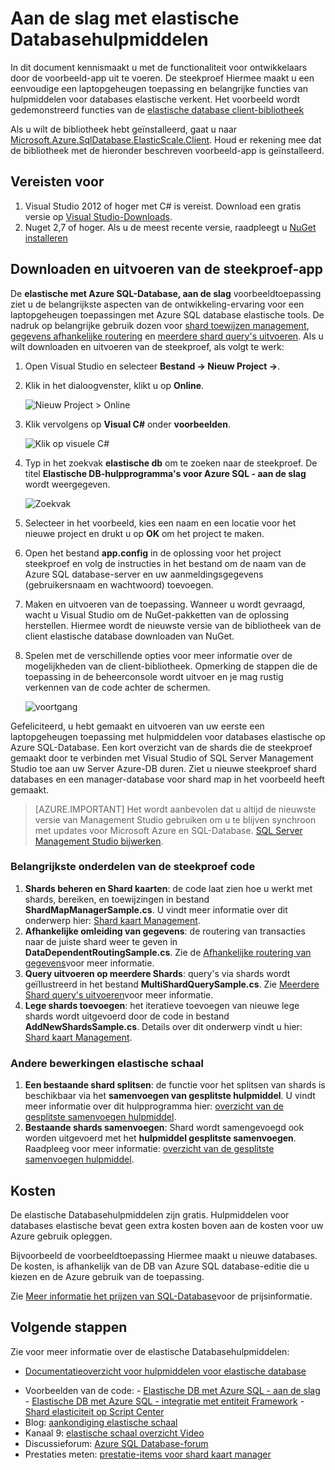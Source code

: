 <properties 
    pageTitle="Aan de slag met elastische Databasehulpmiddelen" 
    description="Eenvoudige uitleg van de functie in hulpmiddelen voor elastische webdatabase van Azure SQL-Database, inclusief eenvoudig voorbeeld app uitvoeren." 
    services="sql-database" 
    documentationCenter="" 
    manager="jhubbard" 
    authors="ddove" 
    editor="CarlRabeler"/>

<tags 
    ms.service="sql-database" 
    ms.workload="sql-database" 
    ms.tgt_pltfrm="na" 
    ms.devlang="na" 
    ms.topic="article" 
    ms.date="05/27/2016" 
    ms.author="ddove"/>

# <a name="get-started-with-elastic-database-tools"></a>Aan de slag met elastische Databasehulpmiddelen

In dit document kennismaakt u met de functionaliteit voor ontwikkelaars door de voorbeeld-app uit te voeren. De steekproef Hiermee maakt u een eenvoudige een laptopgeheugen toepassing en belangrijke functies van hulpmiddelen voor databases elastische verkent. Het voorbeeld wordt gedemonstreerd functies van de [elastische database client-bibliotheek](sql-database-elastic-database-client-library.md)

Als u wilt de bibliotheek hebt geïnstalleerd, gaat u naar [Microsoft.Azure.SqlDatabase.ElasticScale.Client](https://www.nuget.org/packages/Microsoft.Azure.SqlDatabase.ElasticScale.Client/). Houd er rekening mee dat de bibliotheek met de hieronder beschreven voorbeeld-app is geïnstalleerd.

## <a name="prerequisites"></a>Vereisten voor

1. Visual Studio 2012 of hoger met C# is vereist. Download een gratis versie op [Visual Studio-Downloads](http://www.visualstudio.com/downloads/download-visual-studio-vs.aspx).
2. Nuget 2,7 of hoger. Als u de meest recente versie, raadpleegt u [NuGet installeren](http://docs.nuget.org/docs/start-here/installing-nuget)

## <a name="download-and-run-the-sample-app"></a>Downloaden en uitvoeren van de steekproef-app

De **elastische met Azure SQL-Database, aan de slag** voorbeeldtoepassing ziet u de belangrijkste aspecten van de ontwikkeling-ervaring voor een laptopgeheugen toepassingen met Azure SQL database elastische tools. De nadruk op belangrijke gebruik dozen voor [shard toewijzen management](sql-database-elastic-scale-shard-map-management.md), [gegevens afhankelijke routering](sql-database-elastic-scale-data-dependent-routing.md) en [meerdere shard query's uitvoeren](sql-database-elastic-scale-multishard-querying.md). Als u wilt downloaden en uitvoeren van de steekproef, als volgt te werk: 

1. Open Visual Studio en selecteer **Bestand -> Nieuw Project ->**.
2. Klik in het dialoogvenster, klikt u op **Online**.

    ![Nieuw Project > Online][2]
3. Klik vervolgens op **Visual C#** onder **voorbeelden**.

    ![Klik op visuele C#][3]
4. Typ in het zoekvak **elastische db** om te zoeken naar de steekproef. De titel **Elastische DB-hulpprogramma's voor Azure SQL - aan de slag** wordt weergegeven.

    ![Zoekvak][1]
 
5. Selecteer in het voorbeeld, kies een naam en een locatie voor het nieuwe project en drukt u op **OK** om het project te maken.
6. Open het bestand **app.config** in de oplossing voor het project steekproef en volg de instructies in het bestand om de naam van de Azure SQL database-server en uw aanmeldingsgegevens (gebruikersnaam en wachtwoord) toevoegen.
7. Maken en uitvoeren van de toepassing. Wanneer u wordt gevraagd, wacht u Visual Studio om de NuGet-pakketten van de oplossing herstellen. Hiermee wordt de nieuwste versie van de bibliotheek van de client elastische database downloaden van NuGet.
8. Spelen met de verschillende opties voor meer informatie over de mogelijkheden van de client-bibliotheek. Opmerking de stappen die de toepassing in de beheerconsole wordt uitvoer en je mag rustig verkennen van de code achter de schermen.

    ![voortgang][4]

Gefeliciteerd, u hebt gemaakt en uitvoeren van uw eerste een laptopgeheugen toepassing met hulpmiddelen voor databases elastische op Azure SQL-Database. Een kort overzicht van de shards die de steekproef gemaakt door te verbinden met Visual Studio of SQL Server Management Studio toe aan uw Server Azure-DB duren. Ziet u nieuwe steekproef shard databases en een manager-database voor shard map in het voorbeeld heeft gemaakt.

> [AZURE.IMPORTANT] Het wordt aanbevolen dat u altijd de nieuwste versie van Management Studio gebruiken om u te blijven synchroon met updates voor Microsoft Azure en SQL-Database. [SQL Server Management Studio bijwerken](https://msdn.microsoft.com/library/mt238290.aspx).


### <a name="key-pieces-of-the-code-sample"></a>Belangrijkste onderdelen van de steekproef code

1. **Shards beheren en Shard kaarten**: de code laat zien hoe u werkt met shards, bereiken, en toewijzingen in bestand **ShardMapManagerSample.cs**. U vindt meer informatie over dit onderwerp hier: [Shard kaart Management](http://go.microsoft.com/?linkid=9862595).  
2. **Afhankelijke omleiding van gegevens**: de routering van transacties naar de juiste shard weer te geven in **DataDependentRoutingSample.cs**. Zie de [Afhankelijke routering van gegevens](http://go.microsoft.com/?linkid=9862596)voor meer informatie. 
3. **Query uitvoeren op meerdere Shards**: query's via shards wordt geïllustreerd in het bestand **MultiShardQuerySample.cs**. Zie [Meerdere Shard query's uitvoeren](http://go.microsoft.com/?linkid=9862597)voor meer informatie.
4. **Lege shards toevoegen**: het iteratieve toevoegen van nieuwe lege shards wordt uitgevoerd door de code in bestand **AddNewShardsSample.cs**. Details over dit onderwerp vindt u hier: [Shard kaart Management](http://go.microsoft.com/?linkid=9862595).

### <a name="other-elastic-scale-operations"></a>Andere bewerkingen elastische schaal

1. **Een bestaande shard splitsen**: de functie voor het splitsen van shards is beschikbaar via het **samenvoegen van gesplitste hulpmiddel**. U vindt meer informatie over dit hulpprogramma hier: [overzicht van de gesplitste samenvoegen hulpmiddel](sql-database-elastic-scale-overview-split-and-merge.md).
2. **Bestaande shards samenvoegen**: Shard wordt samengevoegd ook worden uitgevoerd met het **hulpmiddel gesplitste samenvoegen**. Raadpleeg voor meer informatie: [overzicht van de gesplitste samenvoegen hulpmiddel](sql-database-elastic-scale-overview-split-and-merge.md).   


## <a name="cost"></a>Kosten

De elastische Databasehulpmiddelen zijn gratis. Hulpmiddelen voor databases elastische bevat geen extra kosten boven aan de kosten voor uw Azure gebruik opleggen. 

Bijvoorbeeld de voorbeeldtoepassing Hiermee maakt u nieuwe databases. De kosten, is afhankelijk van de DB van Azure SQL database-editie die u kiezen en de Azure gebruik van de toepassing.

Zie [Meer informatie het prijzen van SQL-Database](https://azure.microsoft.com/pricing/details/sql-database/)voor de prijsinformatie.

## <a name="next-steps"></a>Volgende stappen
Zie voor meer informatie over de elastische Databasehulpmiddelen:

* [Documentatieoverzicht voor hulpmiddelen voor elastische database](https://azure.microsoft.com/documentation/learning-paths/sql-database-elastic-scale/) 
-    Voorbeelden van de code: 
    -    [Elastische DB met Azure SQL - aan de slag](http://code.msdn.microsoft.com/Elastic-Scale-with-Azure-a80d8dc6?SRC=VSIDE)
    -    [Elastische DB met Azure SQL - integratie met entiteit Framework](http://code.msdn.microsoft.com/Elastic-Scale-with-Azure-bae904ba?SRC=VSIDE)
    -    [Shard elasticiteit op Script Center](https://gallery.technet.microsoft.com/scriptcenter/Elastic-Scale-Shard-c9530cbe)
-    Blog: [aankondiging elastische schaal](https://azure.microsoft.com/blog/2014/10/02/introducing-elastic-scale-preview-for-azure-sql-database/)
-    Kanaal 9: [elastische schaal overzicht Video](http://channel9.msdn.com/Shows/Data-Exposed/Azure-SQL-Database-Elastic-Scale)
-    Discussieforum: [Azure SQL Database-forum](http://social.msdn.microsoft.com/forums/azure/home?forum=ssdsgetstarted)
-    Prestaties meten: [prestatie-items voor shard kaart manager](sql-database-elastic-database-client-library.md)


<!--Anchors-->
[The Elastic Scale Sample Application]: #The-Elastic-Scale-Sample-Application
[Download and Run the Sample App]: #Download-and-Run-the-Sample-App
[Cost]: #Cost
[Next steps]: #next-steps

<!--Image references-->
[1]: ./media/sql-database-elastic-scale-get-started/newProject.png
[2]: ./media/sql-database-elastic-scale-get-started/click-online.png
[3]: ./media/sql-database-elastic-scale-get-started/click-CSharp.png
[4]: ./media/sql-database-elastic-scale-get-started/output2.png
 
